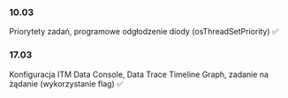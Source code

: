 ### 10.03 
Priorytety zadań, programowe odgłodzenie diody (osThreadSetPriority) ✅
### 17.03 
Konfiguracja ITM Data Console, Data Trace Timeline Graph, zadanie na żądanie (wykorzystanie flag) ✅
